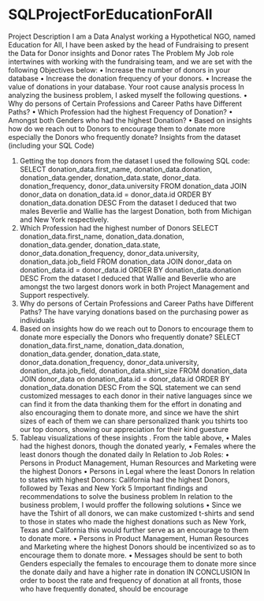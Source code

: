 # SQLProjectForEducationForAll


Project Description
I am a Data Analyst working a Hypothetical NGO, named Education for All, I have been asked by the head of Fundraising to present the Data for Donor insights and Donor rates
The Problem
My Job role intertwines with working with the fundraising team, and we are set with the following Objectives below: • Increase the number of donors in your database • Increase the donation frequency of your donors. • Increase the value of donations in your database.
Your root cause analysis process
In analyzing the business problem, I asked myself the following questions.
• Why do persons of Certain Professions and Career Paths have Different Paths?
• Which Profession had the highest Frequency of Donation?
• Amongst both Genders who had the highest Donation?
• Based on insights how do we reach out to Donors to encourage them to donate more especially the Donors who frequently donate?
Insights from the dataset (including your SQL Code)
1. Getting the top donors from the dataset I used the following SQL code:
SELECT donation_data.first_name, donation_data.donation, donation_data.gender, donation_data.state, donor_data. donation_frequency, donor_data.university
FROM donation_data
JOIN donor_data
on donation_data.id = donor_data.id
ORDER BY donation_data.donation DESC
From the dataset I deduced that two males Beverlie and Wallie has the largest Donation, both from Michigan and New York respectively.
2. Which Profession had the highest number of Donors
SELECT donation_data.first_name, donation_data.donation, donation_data.gender, donation_data.state, donor_data.donation_frequency, donor_data.university, donation_data.job_field
FROM donation_data
JOIN donor_data
on donation_data.id = donor_data.id
ORDER BY donation_data.donation DESC
From the dataset I deduced that Wallie and Beverlie who are amongst the two largest donors work in both Project Management and Support respectively.
3. Why do persons of Certain Professions and Career Paths have Different Paths?
The have varying donations based on the purchasing power as individuals
4. Based on insights how do we reach out to Donors to encourage them to donate more especially the Donors who frequently donate?
SELECT donation_data.first_name, donation_data.donation, donation_data.gender, donation_data.state, donor_data.donation_frequency, donor_data.university, donation_data.job_field, donation_data.shirt_size
FROM donation_data
JOIN donor_data on donation_data.id = donor_data.id
ORDER BY donation_data.donation DESC
From the SQL statement we can send customized messages to each donor in their native languages since we can find it from the data thanking them for the effort in donating and also encouraging them to donate more, and since we have the shirt sizes of each of them we can share personalized thank you tshirts too our top donors, showing our appreciation for their kind guesture
4. Tableau visualizations of these insights
.
From the table above,
• Males had the highest donors, though the donated yearly,
• Females where the least donors though the donated daily
In Relation to Job Roles:
• Persons in Product Management, Human Resources and Marketing were the highest Donors
• Persons in Legal where the least Donors
In relation to states with highest Donors:
California had the highest Donors, followed by Texas and New York
5 Important findings and recommendations to solve the business problem In relation to the business problem, I would proffer the following solutions • Since we have the Tshirt of all donors, we can make customized t-shirts and send to those in states who made the highest donations such as New York, Texas and California this would further serve as an encourage to them to donate more.
• Persons in Product Management, Human Resources and Marketing where the highest Donors should be incentivized so as to encourage them to donate more. • Messages should be sent to both Genders especially the females to encourage them to donate more since the donate daily and have a higher rate in donation IN CONCLUSION
In order to boost the rate and frequency of donation at all fronts, those who have frequently donated, should be encourage
